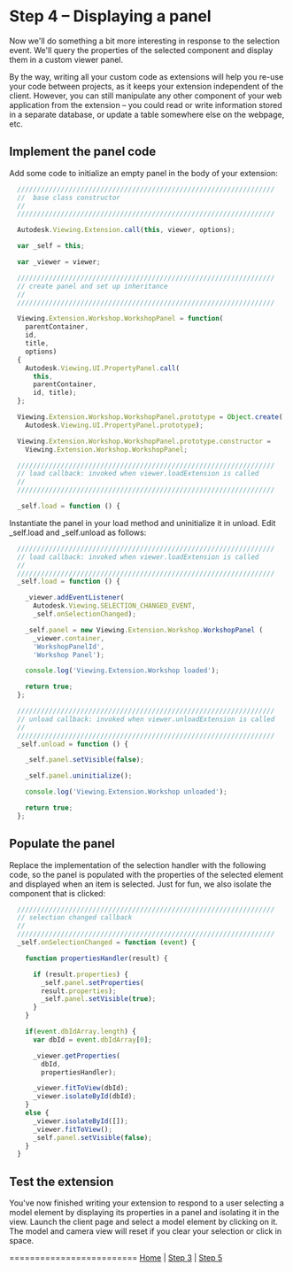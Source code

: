 <a name="Step6"></a>
# Step 4 – Displaying a panel

Now we'll do something a bit more interesting in response to the selection event. We'll query the properties of the selected component and display them in a custom viewer panel. 

By the way, writing all your custom code as extensions will help you re-use your code between 
projects, as it keeps your extension independent of the client. However, you can still  manipulate any other component of your web application from the extension –
you could read or write information stored in a separate database, or update a table somewhere else on the webpage, etc.

## Implement the panel code

Add some code to initialize an empty panel in the body of your extension:

```js
  /////////////////////////////////////////////////////////////////
  //  base class constructor
  //
  /////////////////////////////////////////////////////////////////

  Autodesk.Viewing.Extension.call(this, viewer, options);

  var _self = this;

  var _viewer = viewer;

  /////////////////////////////////////////////////////////////////
  // create panel and set up inheritance
  //
  /////////////////////////////////////////////////////////////////

  Viewing.Extension.Workshop.WorkshopPanel = function(
    parentContainer,
    id,
    title,
    options)
  {
    Autodesk.Viewing.UI.PropertyPanel.call(
      this,
      parentContainer,
      id, title);
  };

  Viewing.Extension.Workshop.WorkshopPanel.prototype = Object.create(
    Autodesk.Viewing.UI.PropertyPanel.prototype);

  Viewing.Extension.Workshop.WorkshopPanel.prototype.constructor =
    Viewing.Extension.Workshop.WorkshopPanel;

  /////////////////////////////////////////////////////////////////
  // load callback: invoked when viewer.loadExtension is called
  //
  /////////////////////////////////////////////////////////////////

  _self.load = function () {
```

Instantiate the panel in your load method and uninitialize it in unload.
Edit _self.load and _self.unload as follows:

```js
  /////////////////////////////////////////////////////////////////
  // load callback: invoked when viewer.loadExtension is called
  //
  /////////////////////////////////////////////////////////////////
  _self.load = function () {

    _viewer.addEventListener(
      Autodesk.Viewing.SELECTION_CHANGED_EVENT,
      _self.onSelectionChanged);

    _self.panel = new Viewing.Extension.Workshop.WorkshopPanel (
      _viewer.container,
      'WorkshopPanelId',
      'Workshop Panel');

    console.log('Viewing.Extension.Workshop loaded');

    return true;
  };

  /////////////////////////////////////////////////////////////////
  // unload callback: invoked when viewer.unloadExtension is called
  //
  /////////////////////////////////////////////////////////////////
  _self.unload = function () {

    _self.panel.setVisible(false);

    _self.panel.uninitialize();

    console.log('Viewing.Extension.Workshop unloaded');

    return true;
  };
```

## Populate the panel

Replace the implementation of the selection handler with the following code, so the panel is populated with the properties of the selected element and displayed when an item is selected.
Just for fun, we also isolate the component that is clicked:

```js
  /////////////////////////////////////////////////////////////////
  // selection changed callback
  //
  /////////////////////////////////////////////////////////////////
  _self.onSelectionChanged = function (event) {

    function propertiesHandler(result) {

      if (result.properties) {
        _self.panel.setProperties(
        result.properties);
        _self.panel.setVisible(true);
      }
    }

    if(event.dbIdArray.length) {
      var dbId = event.dbIdArray[0];

      _viewer.getProperties(
        dbId,
        propertiesHandler);

      _viewer.fitToView(dbId);
      _viewer.isolateById(dbId);
    }
    else {
      _viewer.isolateById([]);
      _viewer.fitToView();
      _self.panel.setVisible(false);
    }
  }
```
## Test the extension

You've now finished writing your extension to respond to a user selecting a model element by displaying its properties in a panel and isolating it in the view.
Launch the client page and select a model element by clicking on it.
The model and camera view will reset if you clear your selection or click in space.

=========================
[Home](README.md) | [Step 3](step-3.md) | [Step 5](step-5.md)